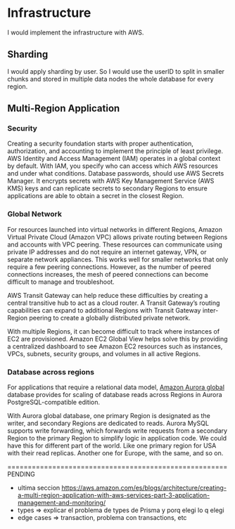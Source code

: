 # Infrastructure

I would implement the infrastructure with AWS.

## Sharding

I would apply sharding by user. So I would use the userID to split in smaller chunks and stored in multiple data nodes the whole database for every region.

## Multi-Region Application

### Security

Creating a security foundation starts with proper authentication, authorization, and accounting to implement the principle of least privilege. AWS Identity and Access Management (IAM) operates in a global context by default. With IAM, you specify who can access which AWS resources and under what conditions.
Database passwords, should use AWS Secrets Manager. It encrypts secrets with AWS Key Management Service (AWS KMS) keys and can replicate secrets to secondary Regions to ensure applications are able to obtain a secret in the closest Region.

### Global Network

For resources launched into virtual networks in different Regions, Amazon Virtual Private Cloud (Amazon VPC) allows private routing between Regions and accounts with VPC peering. These resources can communicate using private IP addresses and do not require an internet gateway, VPN, or separate network appliances. This works well for smaller networks that only require a few peering connections. However, as the number of peered connections increases, the mesh of peered connections can become difficult to manage and troubleshoot.

AWS Transit Gateway can help reduce these difficulties by creating a central transitive hub to act as a cloud router. A Transit Gateway’s routing capabilities can expand to additional Regions with Transit Gateway inter-Region peering to create a globally distributed private network.

With multiple Regions, it can become difficult to track where instances of EC2 are provisioned. Amazon EC2 Global View helps solve this by providing a centralized dashboard to see Amazon EC2 resources such as instances, VPCs, subnets, security groups, and volumes in all active Regions.

### Database across regions

For applications that require a relational data model, [Amazon Aurora global](https://docs.aws.amazon.com/AmazonRDS/latest/AuroraUserGuide/aurora-global-database.html) database provides for scaling of database reads across Regions in Aurora PostgreSQL-compatible edition.

With Aurora global database, one primary Region is designated as the writer, and secondary Regions are dedicated to reads. Aurora MySQL supports write forwarding, which forwards write requests from a secondary Region to the primary Region to simplify logic in application code. We could have this for different part of the world. Like one primary region for USA with their read replicas. Another one for Europe, with the same, and so on.

======================================================
PENDING

- ultima seccion https://aws.amazon.com/es/blogs/architecture/creating-a-multi-region-application-with-aws-services-part-3-application-management-and-monitoring/
- types => explicar el problema de types de Prisma y porq elegi lo q elegi
- edge cases => transaction, problema con transactions, etc
